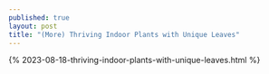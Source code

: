 ```yaml
---
published: true
layout: post
title: "(More) Thriving Indoor Plants with Unique Leaves"
---
```

{% 2023-08-18-thriving-indoor-plants-with-unique-leaves.html %}
